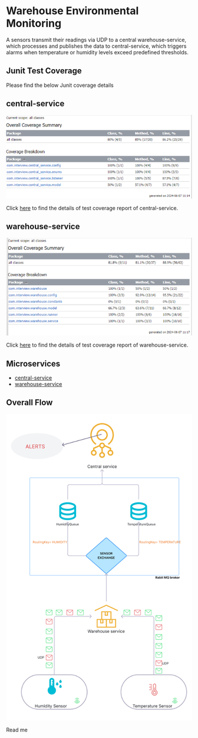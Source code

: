 
# Warehouse Environmental Monitoring

A sensors transmit their readings via UDP to a central warehouse-service, which processes and publishes the data to central-service, which  triggers alarms when temperature or humidity levels exceed predefined thresholds.


## Junit Test Coverage
Please find the below Junit coverage details

central-service
-----------

![central-service](https://github.com/subinkoovery/tg-test/raw/main/central-service-coverage.png)

Click [here](https://github.com/subinkoovery/warehouse-environment-monitoring/tree/main/central-service/coverage-report) to find the details of test coverage report of central-service.

warehouse-service
-----------
![warehouse-service](https://github.com/subinkoovery/tg-test/raw/main/ware-house-coverage.png)

Click [here](https://github.com/subinkoovery/warehouse-environment-monitoring/tree/main/warehouse-service/coverage-report) to find the details of test coverage report of warehouse-service.


## Microservices

 - [central-service](https://github.com/subinkoovery/warehouse-environment-monitoring/tree/main/central-service)
 - [warehouse-service](https://github.com/subinkoovery/warehouse-environment-monitoring/tree/main/warehouse-service)


## Overall Flow

![Architecture](https://github.com/subinkoovery/tg-test/raw/main/Screen%201.png)

Read me
